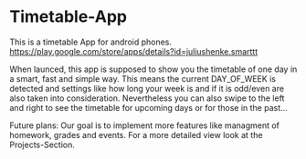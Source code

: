 # Timetable-App
This is a timetable App for android phones. 
https://play.google.com/store/apps/details?id=juliushenke.smarttt

When launced, this app is supposed to show you the timetable of one day in a smart, fast and simple way. 
This means the current DAY_OF_WEEK is detected and settings like how long your week is and if it is odd/even are also taken into consideration.
Nevertheless you can also swipe to the left and right to see the timetable for upcoming days or for those in the past...

Future plans:
Our goal is to implement more features like managment of homework, grades and events. For a more detailed view look at the Projects-Section.
